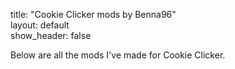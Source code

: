 title: "Cookie Clicker mods by Benna96"  
layout: default  
show_header: false  

Below are all the mods I've made for Cookie Clicker.